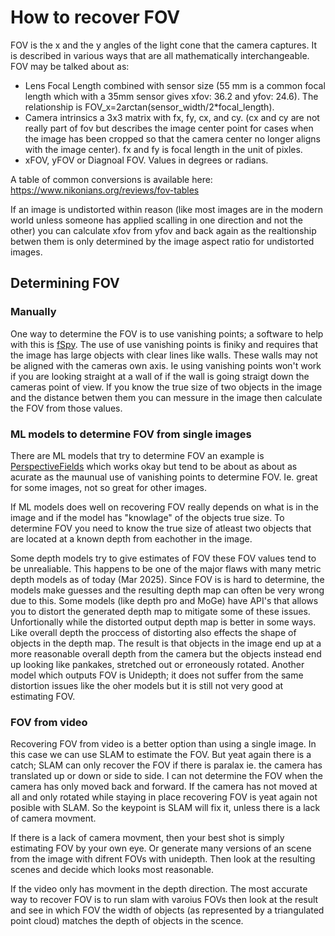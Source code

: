 # How to recover FOV

FOV is the x and the y angles of the light cone that the camera captures. It is described in various ways that are all mathematically interchangeable.
FOV may be talked about as:
- Lens Focal Length combined with sensor size (55 mm is a common focal length which with a 35mm sensor gives xfov: 36.2 and yfov: 24.6). The relationship is FOV_x=2arctan(sensor_width/2*focal_length).
- Camera intrinsics a 3x3 matrix with fx, fy, cx, and cy. (cx and cy are not really part of fov but describes the image center point for cases when the image has been cropped so that the camera center no longer aligns with the image center). fx and fy is focal length in the unit of pixles.
- xFOV, yFOV or Diagnoal FOV. Values in degrees or radians.

A table of common conversions is available here: https://www.nikonians.org/reviews/fov-tables

If an image is undistorted within reason (like most images are in the modern world unless someone has applied scalling in one direction and not the other) you can calculate xfov from yfov and back again as the realtionship betwen them is only determined by the image aspect ratio for undistorted images.

## Determining FOV

### Manually
One way to determine the FOV is to use vanishing points; a software to help with this is [fSpy](https://github.com/stuffmatic/fSpy). The use of use vanishing points is finiky and requires that the image has large objects with clear lines like walls. These walls may not be aligned with the cameras own axis. Ie using vanishing points won't work if you are looking straight at a wall of if the wall is going straigt down the cameras point of view. If you know the true size of two objects in the image and the distance betwen them you can messure in the image then calculate the FOV from those values.

### ML models to determine FOV from single images
There are ML models that try to determine FOV an example is [PerspectiveFields](https://huggingface.co/spaces/jinlinyi/PerspectiveFields) which works okay but tend to be about as about as acurate as the maunual use of vanishing points to determine FOV. Ie. great for some images, not so great for other images.

If ML models does well on recovering FOV really depends on what is in the image and if the model has "knowlage" of the objects true size. To determine FOV you need to know the true size of atleast two objects that are located at a known depth from eachother in the image.

Some depth models try to give estimates of FOV these FOV values tend to be unrealiable. This happens to be one of the major flaws with many metric depth models as of today (Mar 2025). Since FOV is is hard to determine, the models make guesses and the resulting depth map can often be very wrong due to this. Some models (like depth pro and MoGe) have API's that allows you to distort the generated depth map to mitigate some of these issues. Unfortionally while the distorted output depth map is better in some ways. Like overall depth the proccess of distorting also effects the shape of objects in the depth map. The result is that objects in the image end up at a more reasonable overall depth from the camera but the objects instead end up looking like pankakes, stretched out or erroneously rotated. Another model which outputs FOV is Unidepth; it does not suffer from the same distortion issues like the oher models but it is still not very good at estimating FOV.

### FOV from video
Recovering FOV from video is a better option than using a single image. In this case we can use SLAM to estimate the FOV. But yeat again there is a catch; SLAM can only recover the FOV if there is paralax ie. the camera has translated up or down or side to side. I can not determine the FOV when the camera has only moved back and forward. If the camera has not moved at all and only rotated while staying in place recovering FOV is yeat again not posible with SLAM.
So the keypoint is SLAM will fix it, unless there is a lack of camera movment.

If there is a lack of camera movment, then your best shot is simply estimating FOV by your own eye. Or generate many versions of an scene from the image with difrent FOVs with unidepth. Then look at the resulting scenes and decide which looks most reasonable.

If the video only has movment in the depth direction. The most accurate way to recover FOV is to run slam with varoius FOVs then look at the result and see in which FOV the width of objects (as represented by a triangulated point cloud) matches the depth of objects in the scence.

